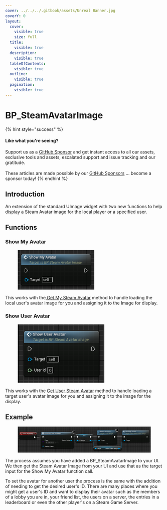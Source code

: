 ```yaml
---
cover: ../../../.gitbook/assets/Unreal Banner.jpg
coverY: 0
layout:
  cover:
    visible: true
    size: full
  title:
    visible: true
  description:
    visible: true
  tableOfContents:
    visible: true
  outline:
    visible: true
  pagination:
    visible: true
---
```


# BP\_SteamAvatarImage

{% hint style="success" %}
#### Like what you're seeing?

Support us as a [GitHub Sponsor](../../../where-to-buy/become-a-sponsor.md) and get instant access to all our assets, exclusive tools and assets, escalated support and issue tracking and our gratitude.\
\
These articles are made possible by our [GitHub Sponsors](../../../where-to-buy/become-a-sponsor.md) ... become a sponsor today!
{% endhint %}

## Introduction

An extension of the standard UImage widget with two new functions to help display a Steam Avatar image for the local player or a specified user.

## Functions

### Show My Avatar

<div align="left">

<figure><img src="../../../.gitbook/assets/image (13) (1) (1) (1) (1) (1) (1) (1).png" alt=""><figcaption></figcaption></figure>

</div>

This works with the[ Get My Steam Avatar](../blueprint-nodes/functions/get-my-steam-avatar.md) method to handle loading the local user's avatar image for you and assigning it to the Image for display.

### Show User Avatar

<div align="left">

<figure><img src="../../../.gitbook/assets/image (204).png" alt=""><figcaption></figcaption></figure>

</div>

This works with the [Get User Steam Avatar](../blueprint-nodes/functions/get-user-steam-avatar.md) method to handle loading a target user's avatar image for you and assigning it to the image for the display.

## Example

<figure><img src="../../../.gitbook/assets/image (205).png" alt=""><figcaption></figcaption></figure>

The process assumes you have added a BP\_SteamAvatarImage to your UI. We then get the Steam Avatar Image from your UI and use that as the target input for the Show My Avatar function call.

To set the avatar for another user the process is the same with the addition of needing to get the desired user's ID. There are many places where you might get a user's ID and want to display their avatar such as the members of a lobby you are in, your friend list, the users on a server, the entries in a leaderboard or even the other player's on a Steam Game Server.
